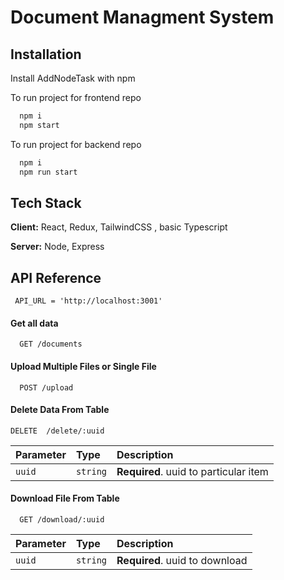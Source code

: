 
# Document Managment System








## Installation

Install AddNodeTask with npm

To run project for frontend repo

```bash
  npm i
  npm start
```
To run project for backend repo
```bash
  npm i
  npm run start
```







    
## Tech Stack

**Client:** React, Redux,  TailwindCSS , basic Typescript

**Server:** Node, Express


## API Reference

```http
 API_URL = 'http://localhost:3001'
```
#### Get all data
```http
  GET /documents
```
#### Upload Multiple Files or Single File
```http
  POST /upload
```
#### Delete Data From Table
```http
DELETE  /delete/:uuid
```
| Parameter | Type     | Description                       |
| :-------- | :------- | :-------------------------------- |
| `uuid`      | `string` | **Required**. uuid to particular item |

#### Download File From Table

```http
  GET /download/:uuid
```

| Parameter | Type     | Description                       |
| :-------- | :------- | :-------------------------------- |
| `uuid`      | `string` | **Required**. uuid to download |


